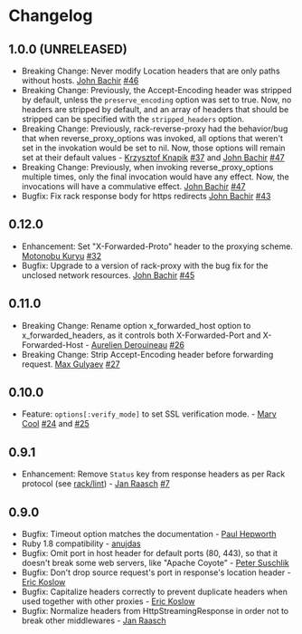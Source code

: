 # Changelog

## 1.0.0 (UNRELEASED)

- Breaking Change: Never modify Location headers that are only paths without hosts. [John Bachir](https://github.com/jjb) [#46](https://github.com/waterlink/rack-reverse-proxy/pull/46)
- Breaking Change: Previously, the Accept-Encoding header was stripped by default, unless the
  `preserve_encoding` option was set to true. Now, no headers are stripped by default, and an array
  of headers that should be stripped can be specified with the `stripped_headers` option.
- Breaking Change: Previously, rack-reverse-proxy had the behavior/bug that when reverse_proxy_options
  was invoked, all options that weren't set in the invokation would be set to nil. Now, those options will remain set at their default values - [Krzysztof Knapik](https://github.com/knapo) [#37](https://github.com/waterlink/rack-reverse-proxy/pull/37) and [John Bachir](https://github.com/jjb) [#47](https://github.com/waterlink/rack-reverse-proxy/pull/47)
- Breaking Change: Previously, when invoking reverse_proxy_options multiple times, only the
  final invocation would have any effect. Now, the invocations will have a commulative effect.
  [John Bachir](https://github.com/jjb) [#47](https://github.com/waterlink/rack-reverse-proxy/pull/47)
- Bugfix: Fix rack response body for https redirects [John Bachir](https://github.com/jjb) [#43](https://github.com/waterlink/rack-reverse-proxy/pull/43)

## 0.12.0

- Enhancement: Set "X-Forwarded-Proto" header to the proxying scheme. [Motonobu Kuryu](https://github.com/arc279) [#32](https://github.com/waterlink/rack-reverse-proxy/pull/32)
- Bugfix: Upgrade to a version of rack-proxy with the bug fix for the unclosed network resources. [John Bachir](https://github.com/jjb) [#45](https://github.com/waterlink/rack-reverse-proxy/pull/45)

## 0.11.0

- Breaking Change: Rename option x_forwarded_host option to x_forwarded_headers, as it controls both X-Forwarded-Port and X-Forwarded-Host - [Aurelien Derouineau](https://github.com/aderouineau) [#26](https://github.com/waterlink/rack-reverse-proxy/pull/26)
- Breaking Change: Strip Accept-Encoding header before forwarding request. [Max Gulyaev](https://github.com/maxilev) [#27](https://github.com/waterlink/rack-reverse-proxy/pull/27)

## 0.10.0

- Feature: `options[:verify_mode]` to set SSL verification mode. - [Marv Cool](https://github.com/MrMarvin) [#24](https://github.com/waterlink/rack-reverse-proxy/pull/24) and [#25](https://github.com/waterlink/rack-reverse-proxy/pull/25)

## 0.9.1

- Enhancement: Remove `Status` key from response headers as per Rack protocol (see [rack/lint](https://github.com/rack/rack/blob/master/lib/rack/lint.rb#L639)) - [Jan Raasch](https://github.com/janraasch) [#7](https://github.com/waterlink/rack-reverse-proxy/pull/7)

## 0.9.0

- Bugfix: Timeout option matches the documentation - [Paul Hepworth](https://github.com/peppyheppy)
- Ruby 1.8 compatibility - [anujdas](https://github.com/anujdas)
- Bugfix: Omit port in host header for default ports (80, 443), so that it doesn't break some web servers, like "Apache Coyote" - [Peter Suschlik](https://github.com/splattael)
- Bugfix: Don't drop source request's port in response's location header - [Eric Koslow](https://github.com/ekosz)
- Bugfix: Capitalize headers correctly to prevent duplicate headers when used together with other proxies - [Eric Koslow](https://github.com/ekosz)
- Bugfix: Normalize headers from HttpStreamingResponse in order not to break other middlewares - [Jan Raasch](https://github.com/janraasch)
